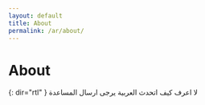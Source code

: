 ```yaml
---
layout: default
title: About
permalink: /ar/about/
---
```


# About

{: dir="rtl" }
لا اعرف كيف اتحدث العربية يرجى ارسال المساعدة
